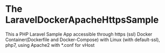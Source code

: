 # The LaravelDockerApacheHttpsSample
This a PHP Laravel Sample App accessible through https (ssl) 
Docker Container(Dockerfile and Docker-Compose) 
  with Linux (with default-ssl), php7, using Apache2 with *.conf for vHost
